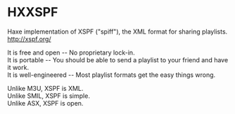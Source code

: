 HXXSPF
======
Haxe implementation of XSPF ("spiff"), the XML format for sharing playlists.  
http://xspf.org/  

It is free and open -- No proprietary lock-in.  
It is portable -- You should be able to send a playlist to your friend and have it work.  
It is well-engineered -- Most playlist formats get the easy things wrong.  

Unlike M3U, XSPF is XML.  
Unlike SMIL, XSPF is simple.  
Unlike ASX, XSPF is open.  

